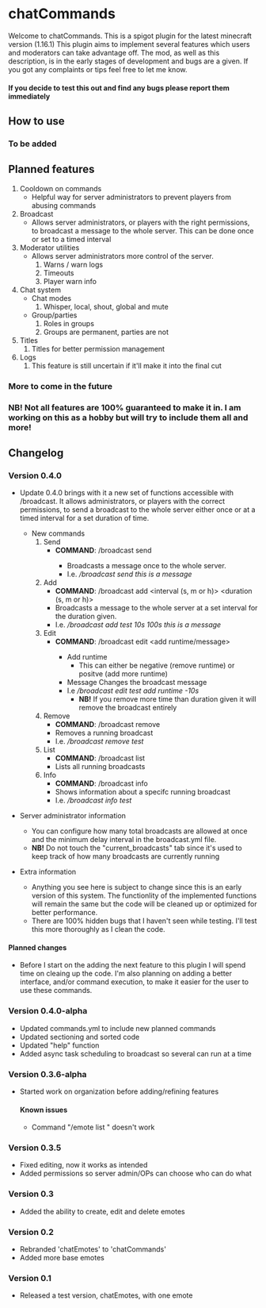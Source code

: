 # chatCommands
Welcome to chatCommands. This is a spigot plugin for the latest minecraft version (1.16.1)
This plugin aims to implement several features which users and moderators can take advantage off.
The mod, as well as this description, is in the early stages of development and bugs are a given.
If you got any complaints or tips feel free to let me know. 
#### If you decide to test this out and find any bugs please report them immediately

## How to use
### To be added

## Planned features
 1. Cooldown on commands
    - Helpful way for server administrators to prevent players from abusing commands
 2. Broadcast
    - Allows server administrators, or players with the right permissions, to broadcast a message to the whole server. This can be done once or set to a timed interval
 3. Moderator utilities
    - Allows server administrators more control of the server.
      1. Warns / warn logs
      2. Timeouts
      3. Player warn info
 4. Chat system
    - Chat modes
      1. Whisper, local, shout, global and mute
    - Group/parties
      1. Roles in groups
      2. Groups are permanent, parties are not
 5. Titles
    1. Titles for better permission management
 6. Logs
    1. This feature is still uncertain if it'll make it into the final cut
 ### More to come in the future
 ### NB! Not all features are 100% guaranteed to make it in. I am working on this as a hobby but will try to include them all and more!

## Changelog
### Version 0.4.0
- Update 0.4.0 brings with it a new set of functions accessible with /broadcast. It allows administrators, or players with the correct permissions, to send a broadcast to the whole server either once or at a timed interval for a set duration of time.
  - New commands
    1. Send
       - **COMMAND**: /broadcast send <message>
         - Broadcasts a message once to the whole server. 
         - I.e. */broadcast send this is a message*
    2. Add
       - **COMMAND**: /broadcast add <name> <interval (s, m or h)> <duration (s, m or h)> <message>
       - Broadcasts a message to the whole server at a set interval for the duration given. 
       - I.e. */broadcast add test 10s 100s this is a message*
    3. Edit
       - **COMMAND**: /broadcast edit <name> <add runtime/message> <new value>
         - Add runtime
           - This can either be negative (remove runtime) or positve (add more runtime)
         - Message
           Changes the broadcast message
         - I.e */broadcast edit test add runtime -10s*
            - **NB!** If you remove more time than duration given it will remove the broadcast entirely
    4. Remove
       - **COMMAND**: /broadcast remove <name>
       - Removes a running broadcast
       - I.e. */broadcast remove test*
    5. List
       - **COMMAND**: /broadcast list
       - Lists all running broadcasts
    6. Info
       - **COMMAND**: /broadcast info <name>
       - Shows information about a specifc running broadcast
       - I.e. */broadcast info test*
 - Server administrator information
   - You can configure how many total broadcasts are allowed at once and the minimum delay interval in the broadcast.yml file. 
   - **NB!** Do not touch the "current_broadcasts" tab since it's used to keep track of how many broadcasts are currently running
 
 - Extra information
   - Anything you see here is subject to change since this is an early version of this system. The functionlity of the implemented functions will remain the same but the code will be cleaned up or optimized for better performance.
   - There are 100% hidden bugs that I haven't seen while testing. I'll test this more thoroughly as I clean the code.

#### Planned changes
- Before I start on the adding the next feature to this plugin I will spend time on cleaing up the code. I'm also planning on adding a better interface, and/or command execution, to make it easier for the user to use these commands.
       
### Version 0.4.0-alpha
- Updated commands.yml to include new planned commands
- Updated sectioning and sorted code
- Updated "help" function
- Added async task scheduling to broadcast so several can run at a time
### Version 0.3.6-alpha
- Started work on organization before adding/refining features
  #### Known issues
  - Command "/emote list <num>" doesn't work
  
### Version 0.3.5
- Fixed editing, now it works as intended
- Added permissions so server admin/OPs can choose who can do what

### Version 0.3
- Added the ability to create, edit and delete emotes

### Version 0.2
- Rebranded 'chatEmotes' to 'chatCommands'
- Added more base emotes

### Version 0.1
- Released a test version, chatEmotes, with one emote
